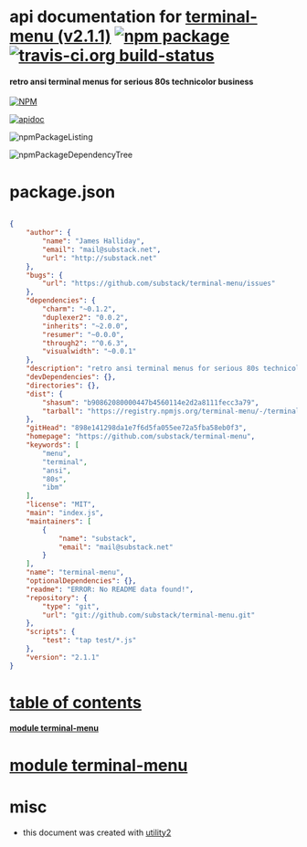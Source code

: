 # api documentation for  [terminal-menu (v2.1.1)](https://github.com/substack/terminal-menu)  [![npm package](https://img.shields.io/npm/v/npmdoc-terminal-menu.svg?style=flat-square)](https://www.npmjs.org/package/npmdoc-terminal-menu) [![travis-ci.org build-status](https://api.travis-ci.org/npmdoc/node-npmdoc-terminal-menu.svg)](https://travis-ci.org/npmdoc/node-npmdoc-terminal-menu)
#### retro ansi terminal menus for serious 80s technicolor business

[![NPM](https://nodei.co/npm/terminal-menu.png?downloads=true)](https://www.npmjs.com/package/terminal-menu)

[![apidoc](https://npmdoc.github.io/node-npmdoc-terminal-menu/build/screenCapture.buildNpmdoc.browser._2Fhome_2Ftravis_2Fbuild_2Fnpmdoc_2Fnode-npmdoc-terminal-menu_2Ftmp_2Fbuild_2Fapidoc.html.png)](https://npmdoc.github.io/node-npmdoc-terminal-menu/build/apidoc.html)

![npmPackageListing](https://npmdoc.github.io/node-npmdoc-terminal-menu/build/screenCapture.npmPackageListing.svg)

![npmPackageDependencyTree](https://npmdoc.github.io/node-npmdoc-terminal-menu/build/screenCapture.npmPackageDependencyTree.svg)



# package.json

```json

{
    "author": {
        "name": "James Halliday",
        "email": "mail@substack.net",
        "url": "http://substack.net"
    },
    "bugs": {
        "url": "https://github.com/substack/terminal-menu/issues"
    },
    "dependencies": {
        "charm": "~0.1.2",
        "duplexer2": "0.0.2",
        "inherits": "~2.0.0",
        "resumer": "~0.0.0",
        "through2": "^0.6.3",
        "visualwidth": "~0.0.1"
    },
    "description": "retro ansi terminal menus for serious 80s technicolor business",
    "devDependencies": {},
    "directories": {},
    "dist": {
        "shasum": "b90862080000447b4560114e2d2a8111fecc3a79",
        "tarball": "https://registry.npmjs.org/terminal-menu/-/terminal-menu-2.1.1.tgz"
    },
    "gitHead": "898e141298da1e7f6d5fa055ee72a5fba58eb0f3",
    "homepage": "https://github.com/substack/terminal-menu",
    "keywords": [
        "menu",
        "terminal",
        "ansi",
        "80s",
        "ibm"
    ],
    "license": "MIT",
    "main": "index.js",
    "maintainers": [
        {
            "name": "substack",
            "email": "mail@substack.net"
        }
    ],
    "name": "terminal-menu",
    "optionalDependencies": {},
    "readme": "ERROR: No README data found!",
    "repository": {
        "type": "git",
        "url": "git://github.com/substack/terminal-menu.git"
    },
    "scripts": {
        "test": "tap test/*.js"
    },
    "version": "2.1.1"
}
```



# <a name="apidoc.tableOfContents"></a>[table of contents](#apidoc.tableOfContents)

#### [module terminal-menu](#apidoc.module.terminal-menu)



# <a name="apidoc.module.terminal-menu"></a>[module terminal-menu](#apidoc.module.terminal-menu)



# misc
- this document was created with [utility2](https://github.com/kaizhu256/node-utility2)
